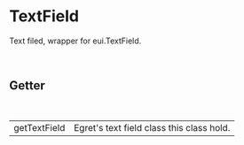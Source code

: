<div id="content-header">
  <h1>TextField</h1>
</div>

<p>
  Text filed, wrapper for eui.TextField.
</p>


<br/>
<h2>Getter</h2>
<br/>

<table>
  <tr>
    <td>getTextField</td>
    <td>Egret's text field class this class hold.</td>
  </tr>
</table>
